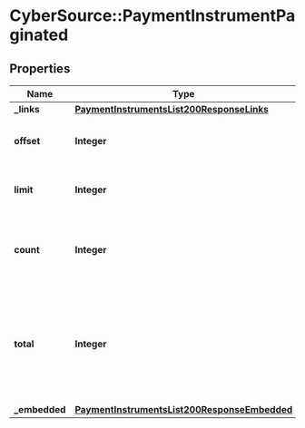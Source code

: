 # CyberSource::PaymentInstrumentPaginated

## Properties
Name | Type | Description | Notes
------------ | ------------- | ------------- | -------------
**_links** | [**PaymentInstrumentsList200ResponseLinks**](PaymentInstrumentsList200ResponseLinks.md) |  | [optional] 
**offset** | **Integer** | The offset parameter supplied in the request. | [optional] 
**limit** | **Integer** | The limit parameter supplied in the request. | [optional] 
**count** | **Integer** | The number of Payment Instruments returned in the array. | [optional] 
**total** | **Integer** | The total number of Payment Instruments associated with the Customer or Instrument Identifier. | [optional] 
**_embedded** | [**PaymentInstrumentsList200ResponseEmbedded**](PaymentInstrumentsList200ResponseEmbedded.md) |  | [optional] 


